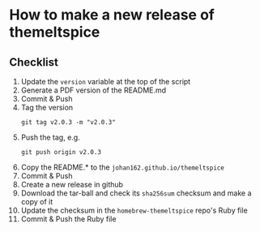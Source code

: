 # How to make a new release of themeltspice

## Checklist

1. Update the `version` variable at the top of the script
1. Generate a PDF version of the README.md
1.  Commit & Push
1. Tag the version  
    ```
    git tag v2.0.3 -m "v2.0.3"
1. Push the tag, e.g.  
    ```
    git push origin v2.0.3
    ```
1. Copy the README.* to the `johan162.github.io/themeltspice`
1. Commit & Push
1. Create a new release in github
1. Download the tar-ball and check its `sha256sum` checksum and make a copy of it
1. Update the checksum in the `homebrew-themeltspice` repo's Ruby file
1. Commit & Push the Ruby file 


